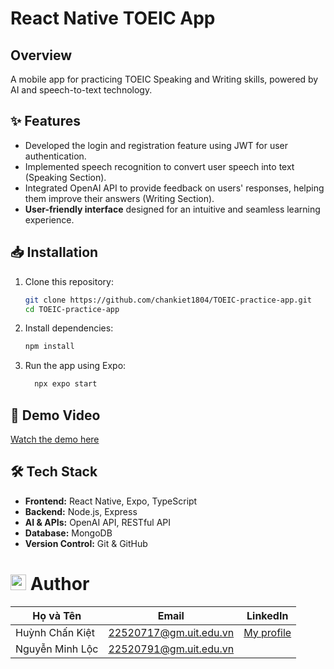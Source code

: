 # React Native TOEIC App

## Overview

A mobile app for practicing TOEIC Speaking and Writing skills, powered by AI and speech-to-text technology.

## ✨ Features
- Developed the login and registration feature using JWT for user authentication.
- Implemented speech recognition to convert user speech into text (Speaking Section).
- Integrated OpenAI API to provide feedback on users' responses, helping them improve their answers (Writing Section).
- **User-friendly interface** designed for an intuitive and seamless learning experience.

## 📥 Installation  
1. Clone this repository:  
   ```bash
   git clone https://github.com/chankiet1804/TOEIC-practice-app.git
   cd TOEIC-practice-app
2. Install dependencies:
   ```bash
   npm install
3. Run the app using Expo:
    ```bash
      npx expo start
    ```
## 🎥 Demo Video

[Watch the demo here](https://www.youtube.com/shorts/rDcqCB0BCDE)

## 🛠️ Tech Stack  
- **Frontend:** React Native, Expo, TypeScript  
- **Backend:** Node.js, Express  
- **AI & APIs:** OpenAI API, RESTful API
- **Database:** MongoDB 
- **Version Control:** Git & GitHub

# <img src="https://img.icons8.com/fluency/48/000000/group.png" alt="Team Icon" width="25"/> Author  

| Họ và Tên            | Email                  | LinkedIn 
| -------------------- | ---------------------- | ---------------------- |
| Huỳnh Chấn Kiệt      | 22520717@gm.uit.edu.vn |[My profile](https://www.linkedin.com/in/kiet-huynh-651bb6317/)|
| Nguyễn Minh Lộc      | 22520791@gm.uit.edu.vn |

